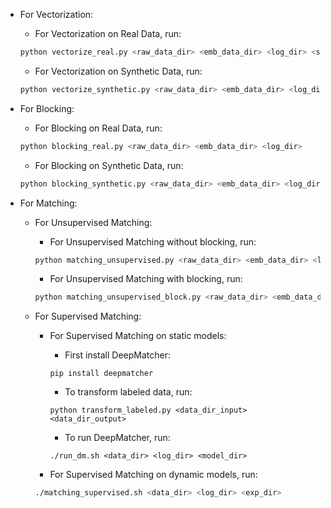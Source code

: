 * For Vectorization:
    * For Vectorization on Real Data, run:
    ```sh
    python vectorize_real.py <raw_data_dir> <emb_data_dir> <log_dir> <static_dir>
    ```
    * For Vectorization on Synthetic Data, run:
    ```sh
    python vectorize_synthetic.py <raw_data_dir> <emb_data_dir> <log_dir>  <static_dir>
    ```

* For Blocking: 
    * For Blocking on Real Data, run:
    ```sh
    python blocking_real.py <raw_data_dir> <emb_data_dir> <log_dir>
    ```
    * For Blocking on Synthetic Data, run:
    ```sh
    python blocking_synthetic.py <raw_data_dir> <emb_data_dir> <log_dir>
    ```

* For Matching:
    * For Unsupervised Matching:
        * For Unsupervised Matching without blocking, run:
        ```sh
        python matching_unsupervised.py <raw_data_dir> <emb_data_dir> <log_dir>
        ```
        * For Unsupervised Matching with blocking, run:
        ```sh
        python matching_unsupervised_block.py <raw_data_dir> <emb_data_dir> <log_dir>
        ```

    * For Supervised Matching:
        * For Supervised Matching on static models:
            * First install DeepMatcher:
            ```
            pip install deepmatcher
            ```
            * To transform labeled data, run:
            ```
            python transform_labeled.py <data_dir_input> <data_dir_output>
            ```
            * To run DeepMatcher, run:
            ```
            ./run_dm.sh <data_dir> <log_dir> <model_dir>
            ```
            
        * For Supervised Matching on dynamic models, run:
        ```sh
        ./matching_supervised.sh <data_dir> <log_dir> <exp_dir>
        ```
